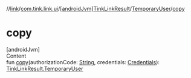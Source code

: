 //[link](../../../index.md)/[com.tink.link.ui](../../index.md)/[[androidJvm]TinkLinkResult](../index.md)/[TemporaryUser](index.md)/[copy](copy.md)



# copy  
[androidJvm]  
Content  
fun [copy](copy.md)(authorizationCode: [String](https://kotlinlang.org/api/latest/jvm/stdlib/kotlin/-string/index.html), credentials: [Credentials](../../../com.tink.model.credentials/[android-jvm]-credentials/index.md)): [TinkLinkResult.TemporaryUser](index.md)  



